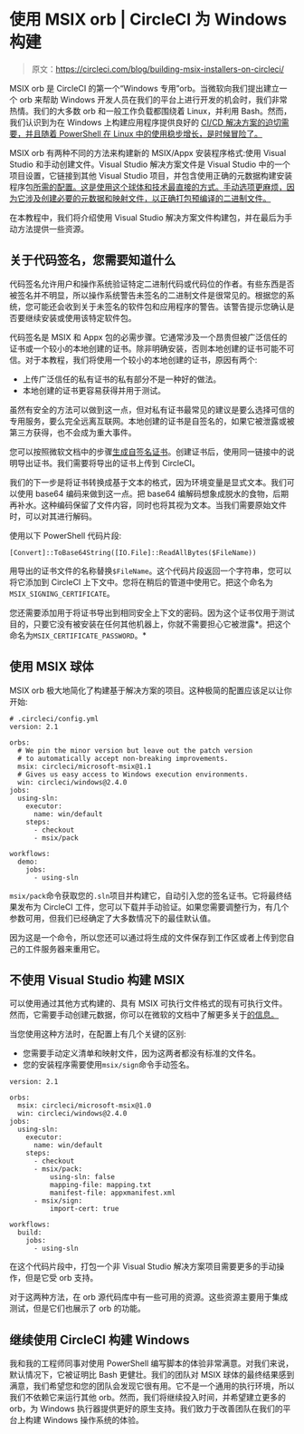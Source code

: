 # 使用 MSIX orb | CircleCI 为 Windows 构建

> 原文：<https://circleci.com/blog/building-msix-installers-on-circleci/>

MSIX orb 是 CircleCI 的第一个“Windows 专用”orb。当微软向我们提出建立一个 orb 来帮助 Windows 开发人员在我们的平台上进行开发的机会时，我们非常热情。我们的大多数 orb 和一般工作负载都围绕着 Linux，并利用 Bash。然而，我们认识到为在 Windows 上构建应用程序提供良好的 [CI/CD 解决方案的迫切需要，并且随着 PowerShell 在 Linux 中的使用稳步增长，是时候冒险了。](https://circleci.com/blog/cicd-for-dotnet/)

MSIX orb 有两种不同的方法来构建新的 MSIX/Appx 安装程序格式:使用 Visual Studio 和手动创建文件。Visual Studio 解决方案文件是 Visual Studio 中的一个项目设置，它链接到其他 Visual Studio 项目，并包含使用正确的元数据构建安装程序包[所需的配置。这是使用这个球体和技术最直接的方式。手动选项更麻烦，因为它涉及创建必要的元数据和映射文件，以正确打包预编译的二进制文件。](https://docs.microsoft.com/en-us/windows/msix/desktop/vs-package-overview)

在本教程中，我们将介绍使用 Visual Studio 解决方案文件构建包，并在最后为手动方法提供一些资源。

## 关于代码签名，您需要知道什么

代码签名允许用户和操作系统验证特定二进制代码或代码位的作者。有些东西是否被签名并不明显，所以操作系统警告未签名的二进制文件是很常见的。根据您的系统，您可能还会收到关于未签名的软件包和应用程序的警告。该警告提示您确认是否要继续安装或使用该特定软件包。

代码签名是 MSIX 和 Appx 包的必需步骤。它通常涉及一个昂贵但被广泛信任的证书或一个较小的本地创建的证书。除非明确安装，否则本地创建的证书可能不可信。对于本教程，我们将使用一个较小的本地创建的证书，原因有两个:

*   上传广泛信任的私有证书的私有部分不是一种好的做法。
*   本地创建的证书更容易获得并用于测试。

虽然有安全的方法可以做到这一点，但对私有证书最常见的建议是要么选择可信的专用服务，要么完全远离互联网。本地创建的证书是自签名的，如果它被泄露或被第三方获得，也不会成为重大事件。

您可以按照微软文档中的步骤[生成自签名证书](https://docs.microsoft.com/en-us/windows/msix/package/create-certificate-package-signing)。创建证书后，使用同一链接中的说明导出证书。我们需要将导出的证书上传到 CircleCI。

我们的下一步是将证书转换成基于文本的格式，因为环境变量是显式文本。我们可以使用 base64 编码来做到这一点。把 base64 编解码想象成脱水的食物，后期再补水。这种编码保留了文件内容，同时也将其视为文本。当我们需要原始文件时，可以对其进行解码。

使用以下 PowerShell 代码片段:

```
[Convert]::ToBase64String([IO.File]::ReadAllBytes($FileName)) 
```

用导出的证书文件的名称替换`$FileName`。这个代码片段返回一个字符串，您可以将它添加到 CircleCI 上下文中。您将在稍后的管道中使用它。把这个命名为`MSIX_SIGNING_CERTIFICATE`。

您还需要添加用于将证书导出到相同安全上下文的密码。因为这个证书仅用于测试目的，只要它没有被安装在任何其他机器上，你就不需要担心它被泄露*。把这个命名为`MSIX_CERTIFICATE_PASSWORD`。*

## 使用 MSIX 球体

MSIX orb 极大地简化了构建基于解决方案的项目。这种极简的配置应该足以让你开始:

```
# .circleci/config.yml
version: 2.1

orbs:
  # We pin the minor version but leave out the patch version
  # to automatically accept non-breaking improvements.
  msix: circleci/microsoft-msix@1.1
  # Gives us easy access to Windows execution environments.
  win: circleci/windows@2.4.0
jobs:
  using-sln:
    executor:
      name: win/default
    steps:
      - checkout
      - msix/pack

workflows:
  demo:
    jobs:
      - using-sln 
```

`msix/pack`命令获取您的`.sln`项目并构建它，自动引入您的签名证书。它将最终结果发布为 CircleCI 工件，您可以下载并手动验证。如果您需要调整行为，有几个参数可用，但我们已经确定了大多数情况下的最佳默认值。

因为这是一个命令，所以您还可以通过将生成的文件保存到工作区或者上传到您自己的工件服务器来重用它。

## 不使用 Visual Studio 构建 MSIX

可以使用通过其他方式构建的、具有 MSIX 可执行文件格式的现有可执行文件。然而，它需要手动创建元数据，你可以在微软的文档中了解更多关于[的信息。](https://docs.microsoft.com/en-us/windows/msix/desktop/desktop-to-uwp-manual-conversion)

当您使用这种方法时，在配置上有几个关键的区别:

*   您需要手动定义清单和映射文件，因为这两者都没有标准的文件名。
*   您的安装程序需要使用`msix/sign`命令手动签名。

```
version: 2.1

orbs:
  msix: circleci/microsoft-msix@1.0
  win: circleci/windows@2.4.0
jobs:
  using-sln:
    executor:
      name: win/default
    steps:
      - checkout
      - msix/pack:
          using-sln: false
          mapping-file: mapping.txt
          manifest-file: appxmanifest.xml
      - msix/sign:
          import-cert: true

workflows:
  build:
    jobs:
      - using-sln 
```

在这个代码片段中，打包一个非 Visual Studio 解决方案项目需要更多的手动操作，但是它受 orb 支持。

对于这两种方法，在 orb 源代码库中有一些可用的资源。这些资源主要用于集成测试，但是它们也展示了 orb 的功能。

## 继续使用 CircleCI 构建 Windows

我和我的工程师同事对使用 PowerShell 编写脚本的体验非常满意。对我们来说，默认情况下，它被证明比 Bash 更健壮。我们的团队对 MSIX 球体的最终结果感到满意，我们希望您和您的团队会发现它很有用。它不是一个通用的执行环境，所以我们不依赖它来运行其他 orb。然而，我们将继续投入时间，并希望建立更多的 orb，为 Windows 执行器提供更好的原生支持。我们致力于改善团队在我们的平台上构建 Windows 操作系统的体验。